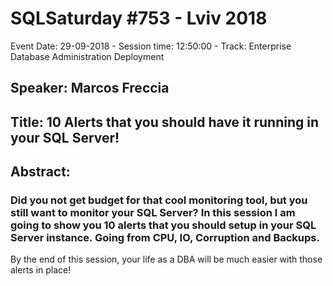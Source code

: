 # SQLSaturday #753 - Lviv 2018
Event Date: 29-09-2018 - Session time: 12:50:00 - Track: Enterprise Database Administration  Deployment
## Speaker: Marcos Freccia
## Title: 10 Alerts that you should have it running in your SQL Server!
## Abstract:
### Did you not get budget for that cool monitoring tool, but you still want to monitor your SQL Server? In this session I am going to show you 10 alerts that you should setup in your SQL Server instance. Going from CPU, IO, Corruption and Backups.

By the end of this session, your life as a DBA will be much easier with those alerts in place!
